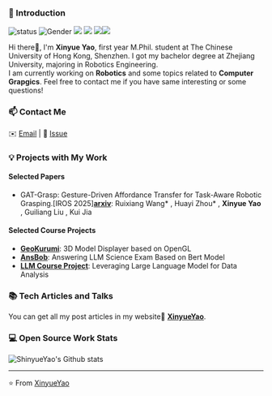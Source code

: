 ### 👋 Introduction

![status](https://img.shields.io/badge/status-up-brightgreen) ![Gender](https://img.shields.io/badge/gender-%F0%9F%A4%B5-lightgrey) ![](https://img.shields.io/badge/Relationship-Single-red) ![](https://img.shields.io/static/v1?label=wechat&message=Y70601202&color=7BB32E&logo=wechat) ![](https://visitor-badge.glitch.me/badge?page_id=github.com/lizheming)![](https://visitor-badge.laobi.icu/badge?page_id=shinyueyao)

Hi there👋, I'm **Xinyue Yao**, first year M.Phil. student at The Chinese University of Hong Kong, Shenzhen. I got my bachelor degree at Zhejiang University, majoring in Robotics Engineering.  
I am currently working on **Robotics** and some topics related to **Computer Grapgics**. Feel free to contact me if you have same interesting or some questions!

### 📫 Contact Me

 ✉️ [Email](mailto:xinyue_yao@outlook.com) | 💬 [Issue](https://github.com/ShinyueYao/ShinyueYao/issues/me) 

### 💡 Projects with My Work
#### Selected Papers

- GAT-Grasp: Gesture-Driven Affordance Transfer for Task-Aware Robotic Grasping.[IROS 2025][**arxiv**](https://arxiv.org/pdf/2503.06227):  Ruixiang Wang*
, Huayi Zhou*
, **Xinyue Yao**
, Guiliang Liu
, Kui Jia

#### Selected Course Projects
- [**GeoKurumi**](https://github.com/ShinyueYao/GeoKurumi): 3D Model Displayer based on OpenGL
- [**AnsBob**](https://github.com/ShinyueYao/AnsBob): Answering LLM Science Exam Based on Bert Model
- [**LLM Course Project**](https://github.com/ShinyueYao/ZJU_LLM_Project): Leveraging Large Language Model for Data Analysis
### 📚 Tech Articles and Talks 

You can get all my post articles in my website📝 [**XinyueYao**](https://shinyueyao.github.io/). 
 
### 💻 Open Source Work Stats


![ShinyueYao's Github stats](https://github-readme-stats.vercel.app/api?username=ShinyueYao&show_icons=true)



---
⭐️ From [XinyueYao](https://github.com/ShinyueYao)

<!---
ShinyueYao/ShinyueYao is a ✨ special ✨ repository because its `README.md` (this file) appears on your GitHub profile.
You can click the Preview link to take a look at your changes.
--->
